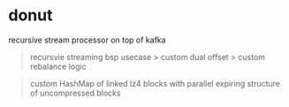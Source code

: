 # donut
recursive stream processor on top of kafka

> recursvie streaming bsp usecase > custom dual offset > custom rebalance logic

> custom HashMap of linked lz4 blocks with parallel expiring structure of uncompressed blocks

